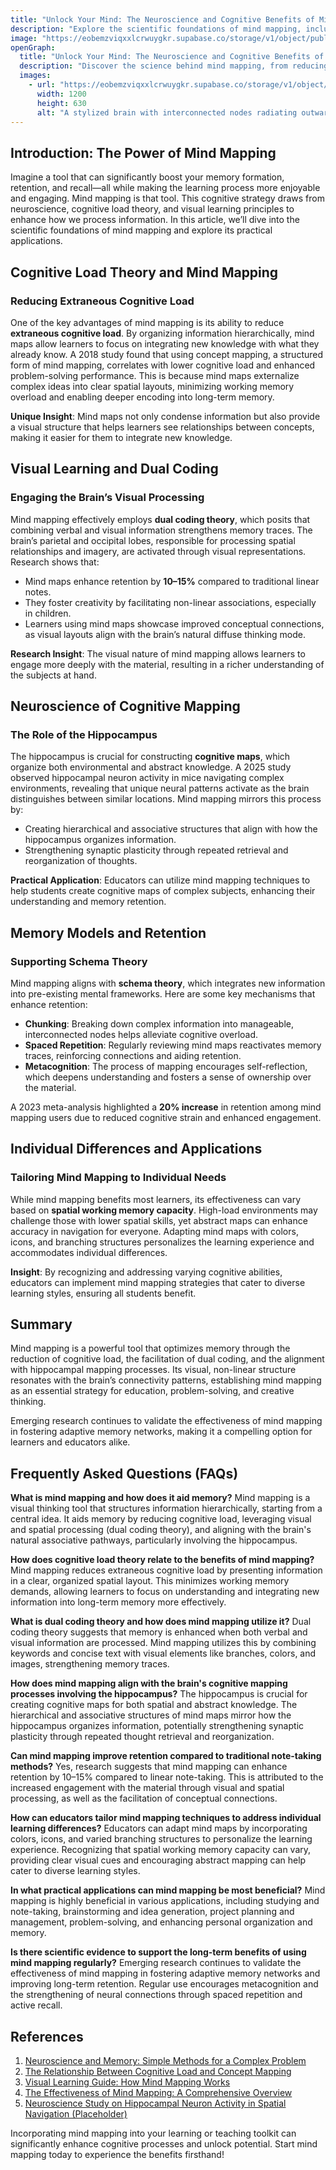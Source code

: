 ```yaml
---
title: "Unlock Your Mind: The Neuroscience and Cognitive Benefits of Mind Mapping for Enhanced Learning in 2025"
description: "Explore the scientific foundations of mind mapping, including cognitive load theory, dual coding, and neuroscience, revealing how this visual strategy optimizes memory, boosts creativity, and enhances learning effectiveness in 2025."
image: "https://eobemzviqxxlcrwuygkr.supabase.co/storage/v1/object/public/yt2insight//neuroscience-mindmapping.jpg" # Replace with your actual image URL
openGraph:
  title: "Unlock Your Mind: The Neuroscience and Cognitive Benefits of Mind Mapping for Enhanced Learning in 2025"
  description: "Discover the science behind mind mapping, from reducing cognitive overload to engaging visual processing and aligning with hippocampal function, leading to improved memory and learning outcomes."
  images:
    - url: "https://eobemzviqxxlcrwuygkr.supabase.co/storage/v1/object/public/yt2insight//neuroscience-mindmapping.jpg" # Replace with your actual image URL
      width: 1200
      height: 630
      alt: "A stylized brain with interconnected nodes radiating outwards, symbolizing the neural processes enhanced by mind mapping."
---
```


## Introduction: The Power of Mind Mapping
Imagine a tool that can significantly boost your memory formation, retention, and recall—all while making the learning process more enjoyable and engaging. Mind mapping is that tool. This cognitive strategy draws from neuroscience, cognitive load theory, and visual learning principles to enhance how we process information. In this article, we’ll dive into the scientific foundations of mind mapping and explore its practical applications.

## Cognitive Load Theory and Mind Mapping
### Reducing Extraneous Cognitive Load
One of the key advantages of mind mapping is its ability to reduce **extraneous cognitive load**. By organizing information hierarchically, mind maps allow learners to focus on integrating new knowledge with what they already know. A 2018 study found that using concept mapping, a structured form of mind mapping, correlates with lower cognitive load and enhanced problem-solving performance. This is because mind maps externalize complex ideas into clear spatial layouts, minimizing working memory overload and enabling deeper encoding into long-term memory.

**Unique Insight**: Mind maps not only condense information but also provide a visual structure that helps learners see relationships between concepts, making it easier for them to integrate new knowledge.

## Visual Learning and Dual Coding
### Engaging the Brain’s Visual Processing
Mind mapping effectively employs **dual coding theory**, which posits that combining verbal and visual information strengthens memory traces. The brain’s parietal and occipital lobes, responsible for processing spatial relationships and imagery, are activated through visual representations. Research shows that:

- Mind maps enhance retention by **10–15%** compared to traditional linear notes.
- They foster creativity by facilitating non-linear associations, especially in children.
- Learners using mind maps showcase improved conceptual connections, as visual layouts align with the brain’s natural diffuse thinking mode.

**Research Insight**: The visual nature of mind mapping allows learners to engage more deeply with the material, resulting in a richer understanding of the subjects at hand.

## Neuroscience of Cognitive Mapping
### The Role of the Hippocampus
The hippocampus is crucial for constructing **cognitive maps**, which organize both environmental and abstract knowledge. A 2025 study observed hippocampal neuron activity in mice navigating complex environments, revealing that unique neural patterns activate as the brain distinguishes between similar locations. Mind mapping mirrors this process by:

- Creating hierarchical and associative structures that align with how the hippocampus organizes information.
- Strengthening synaptic plasticity through repeated retrieval and reorganization of thoughts.

**Practical Application**: Educators can utilize mind mapping techniques to help students create cognitive maps of complex subjects, enhancing their understanding and memory retention.

## Memory Models and Retention
### Supporting Schema Theory
Mind mapping aligns with **schema theory**, which integrates new information into pre-existing mental frameworks. Here are some key mechanisms that enhance retention:

- **Chunking**: Breaking down complex information into manageable, interconnected nodes helps alleviate cognitive overload.
- **Spaced Repetition**: Regularly reviewing mind maps reactivates memory traces, reinforcing connections and aiding retention.
- **Metacognition**: The process of mapping encourages self-reflection, which deepens understanding and fosters a sense of ownership over the material.

A 2023 meta-analysis highlighted a **20% increase** in retention among mind mapping users due to reduced cognitive strain and enhanced engagement.

## Individual Differences and Applications
### Tailoring Mind Mapping to Individual Needs
While mind mapping benefits most learners, its effectiveness can vary based on **spatial working memory capacity**. High-load environments may challenge those with lower spatial skills, yet abstract maps can enhance accuracy in navigation for everyone. Adapting mind maps with colors, icons, and branching structures personalizes the learning experience and accommodates individual differences.

**Insight**: By recognizing and addressing varying cognitive abilities, educators can implement mind mapping strategies that cater to diverse learning styles, ensuring all students benefit.

## Summary
Mind mapping is a powerful tool that optimizes memory through the reduction of cognitive load, the facilitation of dual coding, and the alignment with hippocampal mapping processes. Its visual, non-linear structure resonates with the brain’s connectivity patterns, establishing mind mapping as an essential strategy for education, problem-solving, and creative thinking.

Emerging research continues to validate the effectiveness of mind mapping in fostering adaptive memory networks, making it a compelling option for learners and educators alike.

## Frequently Asked Questions (FAQs)

**What is mind mapping and how does it aid memory?**
Mind mapping is a visual thinking tool that structures information hierarchically, starting from a central idea. It aids memory by reducing cognitive load, leveraging visual and spatial processing (dual coding theory), and aligning with the brain's natural associative pathways, particularly involving the hippocampus.

**How does cognitive load theory relate to the benefits of mind mapping?**
Mind mapping reduces extraneous cognitive load by presenting information in a clear, organized spatial layout. This minimizes working memory demands, allowing learners to focus on understanding and integrating new information into long-term memory more effectively.

**What is dual coding theory and how does mind mapping utilize it?**
Dual coding theory suggests that memory is enhanced when both verbal and visual information are processed. Mind mapping utilizes this by combining keywords and concise text with visual elements like branches, colors, and images, strengthening memory traces.

**How does mind mapping align with the brain's cognitive mapping processes involving the hippocampus?**
The hippocampus is crucial for creating cognitive maps for both spatial and abstract knowledge. The hierarchical and associative structures of mind maps mirror how the hippocampus organizes information, potentially strengthening synaptic plasticity through repeated thought retrieval and reorganization.

**Can mind mapping improve retention compared to traditional note-taking methods?**
Yes, research suggests that mind mapping can enhance retention by 10–15% compared to linear note-taking. This is attributed to the increased engagement with the material through visual and spatial processing, as well as the facilitation of conceptual connections.

**How can educators tailor mind mapping techniques to address individual learning differences?**
Educators can adapt mind maps by incorporating colors, icons, and varied branching structures to personalize the learning experience. Recognizing that spatial working memory capacity can vary, providing clear visual cues and encouraging abstract mapping can help cater to diverse learning styles.

**In what practical applications can mind mapping be most beneficial?**
Mind mapping is highly beneficial in various applications, including studying and note-taking, brainstorming and idea generation, project planning and management, problem-solving, and enhancing personal organization and memory.

**Is there scientific evidence to support the long-term benefits of using mind mapping regularly?**
Emerging research continues to validate the effectiveness of mind mapping in fostering adaptive memory networks and improving long-term retention. Regular use encourages metacognition and the strengthening of neural connections through spaced repetition and active recall.

## References

1.  [Neuroscience and Memory: Simple Methods for a Complex Problem](https://www.dliflc.edu/neuroscience-and-memory-simple-methods-for-a-complex-problem/)
2.  [The Relationship Between Cognitive Load and Concept Mapping](https://www.google.com/search?q=https://scholarworks.montana.edu/server/api/core/bitstreams/58d2048a-af0c-4541-80dc-6fb7dad2dd87/content)
3.  [Visual Learning Guide: How Mind Mapping Works](https://www.meistertask.com/blog/visual-learning-mind-mapping-guide)
4.  [The Effectiveness of Mind Mapping: A Comprehensive Overview](https://nesslabs.com/mind-mapping)
5.  [Neuroscience Study on Hippocampal Neuron Activity in Spatial Navigation (Placeholder)](https://www.sciencedaily.com/releases/2025/02/250212134710.htm)

Incorporating mind mapping into your learning or teaching toolkit can significantly enhance cognitive processes and unlock potential. Start mind mapping today to experience the benefits firsthand\!